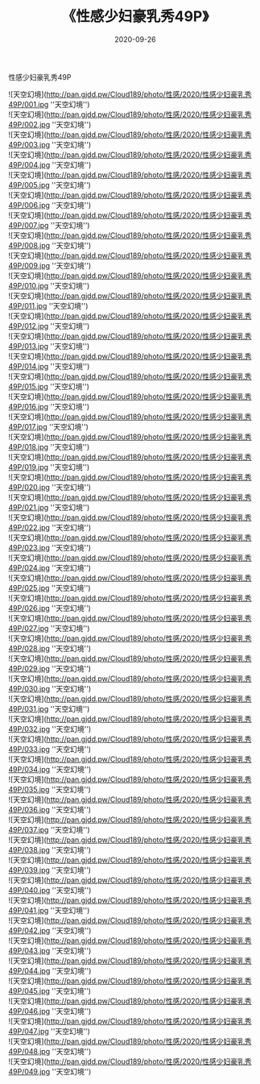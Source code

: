 ﻿---
layout: post
title:  《性感少妇豪乳秀49P》
date:   2020-09-26
img: http://pan.gjdd.pw/Cloud189/photo/性感/2020/性感少妇豪乳秀49P/000.jpg
categories: [美女, 性感, 泳衣]
---

性感少妇豪乳秀49P



![天空幻境](http://pan.gjdd.pw/Cloud189/photo/性感/2020/性感少妇豪乳秀49P/001.jpg ''天空幻境'') <br>
![天空幻境](http://pan.gjdd.pw/Cloud189/photo/性感/2020/性感少妇豪乳秀49P/002.jpg ''天空幻境'') <br>
![天空幻境](http://pan.gjdd.pw/Cloud189/photo/性感/2020/性感少妇豪乳秀49P/003.jpg ''天空幻境'') <br>
![天空幻境](http://pan.gjdd.pw/Cloud189/photo/性感/2020/性感少妇豪乳秀49P/004.jpg ''天空幻境'') <br>
![天空幻境](http://pan.gjdd.pw/Cloud189/photo/性感/2020/性感少妇豪乳秀49P/005.jpg ''天空幻境'') <br>
![天空幻境](http://pan.gjdd.pw/Cloud189/photo/性感/2020/性感少妇豪乳秀49P/006.jpg ''天空幻境'') <br>
![天空幻境](http://pan.gjdd.pw/Cloud189/photo/性感/2020/性感少妇豪乳秀49P/007.jpg ''天空幻境'') <br>
![天空幻境](http://pan.gjdd.pw/Cloud189/photo/性感/2020/性感少妇豪乳秀49P/008.jpg ''天空幻境'') <br>
![天空幻境](http://pan.gjdd.pw/Cloud189/photo/性感/2020/性感少妇豪乳秀49P/009.jpg ''天空幻境'') <br>
![天空幻境](http://pan.gjdd.pw/Cloud189/photo/性感/2020/性感少妇豪乳秀49P/010.jpg ''天空幻境'') <br>
![天空幻境](http://pan.gjdd.pw/Cloud189/photo/性感/2020/性感少妇豪乳秀49P/011.jpg ''天空幻境'') <br>
![天空幻境](http://pan.gjdd.pw/Cloud189/photo/性感/2020/性感少妇豪乳秀49P/012.jpg ''天空幻境'') <br>
![天空幻境](http://pan.gjdd.pw/Cloud189/photo/性感/2020/性感少妇豪乳秀49P/013.jpg ''天空幻境'') <br>
![天空幻境](http://pan.gjdd.pw/Cloud189/photo/性感/2020/性感少妇豪乳秀49P/014.jpg ''天空幻境'') <br>
![天空幻境](http://pan.gjdd.pw/Cloud189/photo/性感/2020/性感少妇豪乳秀49P/015.jpg ''天空幻境'') <br>
![天空幻境](http://pan.gjdd.pw/Cloud189/photo/性感/2020/性感少妇豪乳秀49P/016.jpg ''天空幻境'') <br>
![天空幻境](http://pan.gjdd.pw/Cloud189/photo/性感/2020/性感少妇豪乳秀49P/017.jpg ''天空幻境'') <br>
![天空幻境](http://pan.gjdd.pw/Cloud189/photo/性感/2020/性感少妇豪乳秀49P/018.jpg ''天空幻境'') <br>
![天空幻境](http://pan.gjdd.pw/Cloud189/photo/性感/2020/性感少妇豪乳秀49P/019.jpg ''天空幻境'') <br>
![天空幻境](http://pan.gjdd.pw/Cloud189/photo/性感/2020/性感少妇豪乳秀49P/020.jpg ''天空幻境'') <br>
![天空幻境](http://pan.gjdd.pw/Cloud189/photo/性感/2020/性感少妇豪乳秀49P/021.jpg ''天空幻境'') <br>
![天空幻境](http://pan.gjdd.pw/Cloud189/photo/性感/2020/性感少妇豪乳秀49P/022.jpg ''天空幻境'') <br>
![天空幻境](http://pan.gjdd.pw/Cloud189/photo/性感/2020/性感少妇豪乳秀49P/023.jpg ''天空幻境'') <br>
![天空幻境](http://pan.gjdd.pw/Cloud189/photo/性感/2020/性感少妇豪乳秀49P/024.jpg ''天空幻境'') <br>
![天空幻境](http://pan.gjdd.pw/Cloud189/photo/性感/2020/性感少妇豪乳秀49P/025.jpg ''天空幻境'') <br>
![天空幻境](http://pan.gjdd.pw/Cloud189/photo/性感/2020/性感少妇豪乳秀49P/026.jpg ''天空幻境'') <br>
![天空幻境](http://pan.gjdd.pw/Cloud189/photo/性感/2020/性感少妇豪乳秀49P/027.jpg ''天空幻境'') <br>
![天空幻境](http://pan.gjdd.pw/Cloud189/photo/性感/2020/性感少妇豪乳秀49P/028.jpg ''天空幻境'') <br>
![天空幻境](http://pan.gjdd.pw/Cloud189/photo/性感/2020/性感少妇豪乳秀49P/029.jpg ''天空幻境'') <br>
![天空幻境](http://pan.gjdd.pw/Cloud189/photo/性感/2020/性感少妇豪乳秀49P/030.jpg ''天空幻境'') <br>
![天空幻境](http://pan.gjdd.pw/Cloud189/photo/性感/2020/性感少妇豪乳秀49P/031.jpg ''天空幻境'') <br>
![天空幻境](http://pan.gjdd.pw/Cloud189/photo/性感/2020/性感少妇豪乳秀49P/032.jpg ''天空幻境'') <br>
![天空幻境](http://pan.gjdd.pw/Cloud189/photo/性感/2020/性感少妇豪乳秀49P/033.jpg ''天空幻境'') <br>
![天空幻境](http://pan.gjdd.pw/Cloud189/photo/性感/2020/性感少妇豪乳秀49P/034.jpg ''天空幻境'') <br>
![天空幻境](http://pan.gjdd.pw/Cloud189/photo/性感/2020/性感少妇豪乳秀49P/035.jpg ''天空幻境'') <br>
![天空幻境](http://pan.gjdd.pw/Cloud189/photo/性感/2020/性感少妇豪乳秀49P/036.jpg ''天空幻境'') <br>
![天空幻境](http://pan.gjdd.pw/Cloud189/photo/性感/2020/性感少妇豪乳秀49P/037.jpg ''天空幻境'') <br>
![天空幻境](http://pan.gjdd.pw/Cloud189/photo/性感/2020/性感少妇豪乳秀49P/038.jpg ''天空幻境'') <br>
![天空幻境](http://pan.gjdd.pw/Cloud189/photo/性感/2020/性感少妇豪乳秀49P/039.jpg ''天空幻境'') <br>
![天空幻境](http://pan.gjdd.pw/Cloud189/photo/性感/2020/性感少妇豪乳秀49P/040.jpg ''天空幻境'') <br>
![天空幻境](http://pan.gjdd.pw/Cloud189/photo/性感/2020/性感少妇豪乳秀49P/041.jpg ''天空幻境'') <br>
![天空幻境](http://pan.gjdd.pw/Cloud189/photo/性感/2020/性感少妇豪乳秀49P/042.jpg ''天空幻境'') <br>
![天空幻境](http://pan.gjdd.pw/Cloud189/photo/性感/2020/性感少妇豪乳秀49P/043.jpg ''天空幻境'') <br>
![天空幻境](http://pan.gjdd.pw/Cloud189/photo/性感/2020/性感少妇豪乳秀49P/044.jpg ''天空幻境'') <br>
![天空幻境](http://pan.gjdd.pw/Cloud189/photo/性感/2020/性感少妇豪乳秀49P/045.jpg ''天空幻境'') <br>
![天空幻境](http://pan.gjdd.pw/Cloud189/photo/性感/2020/性感少妇豪乳秀49P/046.jpg ''天空幻境'') <br>
![天空幻境](http://pan.gjdd.pw/Cloud189/photo/性感/2020/性感少妇豪乳秀49P/047.jpg ''天空幻境'') <br>
![天空幻境](http://pan.gjdd.pw/Cloud189/photo/性感/2020/性感少妇豪乳秀49P/048.jpg ''天空幻境'') <br>
![天空幻境](http://pan.gjdd.pw/Cloud189/photo/性感/2020/性感少妇豪乳秀49P/049.jpg ''天空幻境'') <br>